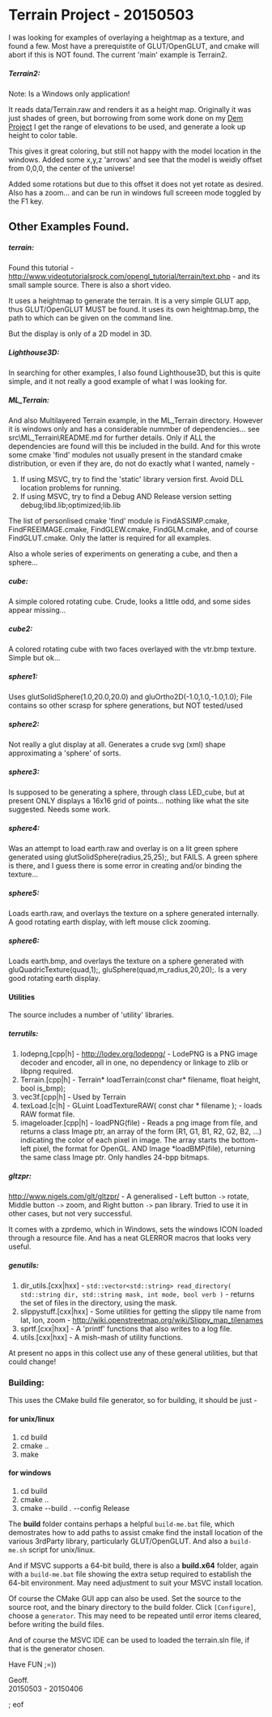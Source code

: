 # Terrain Project - 20150503

I was looking for examples of overlaying a heightmap as a texture, and found a few. Most have a prerequistite of GLUT/OpenGLUT, and cmake will abort if this is NOT found. The current 'main' example is Terrain2.

##### Terrain2:

Note: Is a Windows only application!

It reads data/Terrain.raw and renders it as a height map. Originally it was just shades of green, but borrowing from some work done on my [Dem Project](https://gitlab.com/fgtools/dem-project) I get the range of elevations to be used, and generate a look up height to color table.

This gives it great coloring, but still not happy with the model location in the windows. Added some x,y,z 'arrows' and see that the model is weidly offset from 0,0,0, the center of the universe!

Added some rotations but due to this offset it does not yet rotate as desired. Also has a zoom... and can be run in windows full screeen mode toggled by the F1 key.


## Other Examples Found.

##### terrain:

Found this tutorial - http://www.videotutorialsrock.com/opengl_tutorial/terrain/text.php -
and its small sample source. There is also a short video.

It uses a heightmap to generate the terrain. It is a very simple GLUT app, thus 
GLUT/OpenGLUT MUST be found. It uses its own heightmap.bmp, the path to which can 
be given on the command line.

But the display is only of a 2D model in 3D.

##### Lighthouse3D:

In searching for other examples, I also found Lighthouse3D, but this is quite simple, 
and it not really a good example of what I was looking for.

##### ML_Terrain:

And also Multilayered Terrain example, in the ML_Terrain directory. However it is windows 
only and has a considerable nummber of dependencies... see src\ML_Terrain\README.md 
for further details. Only if ALL the dependencies are found will this be included 
in the build. And for this wrote some cmake 'find' modules not usually present in the 
standard cmake distribution, or even if they are, do not do exactly what I wanted, namely -

 1. If using MSVC, try to find the 'static' library version first. Avoid DLL location problems for running.
 2. If using MSVC, try to find a Debug AND Release version setting debug;libd.lib;optimized;lib.lib
 
The list of personlised cmake 'find' module is FindASSIMP.cmake, FindFREEIMAGE.cmake, FindGLEW.cmake, FindGLM.cmake, and of course FindGLUT.cmake. Only the latter is required for all examples.

Also a whole series of experiments on generating a cube, and then a sphere...

##### cube:

A simple colored rotating cube. Crude, looks a little odd, and some sides appear missing...

##### cube2:

A colored rotating cube with two faces overlayed with the vtr.bmp texture. Simple but ok...

##### sphere1:

Uses glutSolidSphere(1.0,20.0,20.0) and gluOrtho2D(-1.0,1.0,-1.0,1.0); File contains so other scrasp for sphere generations, but NOT tested/used

##### sphere2:

Not really a glut display at all. Generates a crude svg (xml) shape approximating a 'sphere' of sorts.

##### sphere3:

Is supposed to be generating a sphere, through class LED_cube, but at present ONLY displays a 16x16 grid of points... nothing like what the site suggested. Needs some work.

##### sphere4:

Was an attempt to load earth.raw and overlay is on a lit green sphere generated using glutSolidSphere(radius,25,25);, but FAILS. A green sphere is there, and I guess there is some error in creating and/or binding the texture...

##### sphere5:

Loads earth.raw, and overlays the texture on a sphere generated internally. A good rotating earth display, with left mouse click zooming.

##### sphere6:

Loads earth.bmp, and overlays the texture on a sphere generated with gluQuadricTexture(quad,1);, gluSphere(quad,m_radius,20,20);. Is a very good rotating earth display.

#### Utilities

The source includes a number of 'utility' libraries.

##### terrutils:

 1. lodepng,[cpp|h] - http://lodev.org/lodepng/ - LodePNG is a PNG image decoder and encoder, all in one, no dependency or linkage to zlib or libpng required.
 2. Terrain.[cpp|h] - Terrain* loadTerrain(const char* filename, float height, bool is_bmp);
 3. vec3f.[cpp|h] - Used by Terrain
 4. texLoad.[c|h] - GLuint LoadTextureRAW( const char * filename ); - loads RAW format file.
 5. imageloader.[cpp|h] - loadPNG(file) - Reads a png image from file, and returns a class Image ptr, an array of the form (R1, G1, B1, R2, G2, B2, ...) indicating the color of each pixel in image. The array starts the bottom-left pixel, the format for OpenGL. AND Image *loadBMP(file), returning the same class Image ptr. Only handles 24-bpp bitmaps. 

##### gltzpr:

http://www.nigels.com/glt/gltzpr/ - A generalised - Left button `->` rotate, Middle button `->` zoom, and Right button `->` pan library. Tried to use it in other cases, but not very successful.

It comes with a zprdemo, which in Windows, sets the windows ICON loaded through a resource file. And has a neat GLERROR macros that looks very useful.

##### genutils:

 1. dir_utils.[cxx|hxx] - `std::vector<std::string> read_directory( std::string dir, std::string mask, int mode, bool verb )` - returns the set of files in the directory, using the mask.
 2. slippystuff.[cxx|hxx] - Some utilities for getting the slippy tile name from lat, lon, zoom - http://wiki.openstreetmap.org/wiki/Slippy_map_tilenames
 3. sprtf.[cxx|hxx] - A 'printf' functions that also writes to a log file.
 4. utils.[cxx|hxx] - A mish-mash of utility functions.
 
At present no apps in this collect use any of these general utilities, but that could change!
 
### Building:

This uses the CMake build file generator, so for building, it should be just -

#### for unix/linux

 1. cd build
 2. cmake ..
 3. make
 
#### for windows

 1. cd build
 2. cmake ..
 3. cmake --build . --config Release

The **build** folder contains perhaps a helpful `build-me.bat` file, which demostrates how to add paths to assist cmake find the install location of the various 3rdParty library, particularly GLUT/OpenGLUT. And also a `build-me.sh` script for unix/linux.

And if MSVC supports a 64-bit build, there is also a **build.x64** folder, again with a `build-me.bat` file showing the extra setup required to establish the 64-bit environment. May need adjustment to suit your MSVC install location.
 
Of course the CMake GUI app can also be used. Set the source to the source root, and the binary directory to the build folder. Click `[Configure]`, choose a `generator`. This may need to be repeated until error items cleared, before writing the build files.

And of course the MSVC IDE can be used to loaded the terrain.sln file, if that is the generator chosen.

Have FUN ;=))

Geoff.   
20150503 - 20150406

; eof
